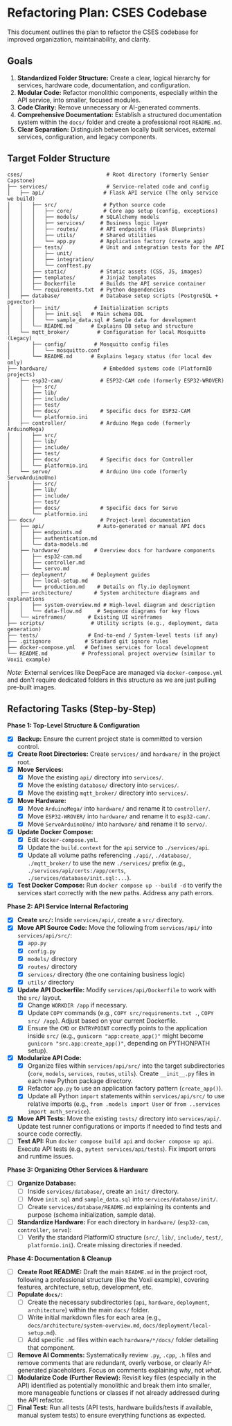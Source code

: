 # Refactoring Plan: CSES Codebase

This document outlines the plan to refactor the CSES codebase for improved organization, maintainability, and clarity.

## Goals

1.  **Standardized Folder Structure:** Create a clear, logical hierarchy for services, hardware code, documentation, and configuration.
2.  **Modular Code:** Refactor monolithic components, especially within the API service, into smaller, focused modules.
3.  **Code Clarity:** Remove unnecessary or AI-generated comments.
4.  **Comprehensive Documentation:** Establish a structured documentation system within the `docs/` folder and create a professional root `README.md`.
5.  **Clear Separation:** Distinguish between locally built services, external services, configuration, and legacy components.

## Target Folder Structure

```
cses/                           # Root directory (formerly Senior Capstone)
├── services/                   # Service-related code and config
│   ├── api/                   # Flask API service (The only service we build)
│   │   ├── src/               # Python source code
│   │   │   ├── core/          # Core app setup (config, exceptions)
│   │   │   ├── models/       # SQLAlchemy models
│   │   │   ├── services/     # Business logic layer
│   │   │   ├── routes/       # API endpoints (Flask Blueprints)
│   │   │   ├── utils/        # Shared utilities
│   │   │   └── app.py        # Application factory (create_app)
│   │   ├── tests/            # Unit and integration tests for the API
│   │   │   ├── unit/
│   │   │   ├── integration/
│   │   │   └── conftest.py
│   │   ├── static/           # Static assets (CSS, JS, images)
│   │   ├── templates/        # Jinja2 templates
│   │   ├── Dockerfile        # Builds the API service container
│   │   └── requirements.txt  # Python dependencies
│   ├── database/             # Database setup scripts (PostgreSQL + pgvector)
│   │   ├── init/           # Initialization scripts
│   │   │   ├── init.sql   # Main schema DDL
│   │   │   └── sample_data.sql # Sample data for development
│   │   └── README.md      # Explains DB setup and structure
│   └── mqtt_broker/         # Configuration for local Mosquitto (Legacy)
│       ├── config/         # Mosquitto config files
│       │   └── mosquitto.conf
│       └── README.md      # Explains legacy status (for local dev only)
├── hardware/                  # Embedded systems code (PlatformIO projects)
│   ├── esp32-cam/            # ESP32-CAM code (formerly ESP32-WROVER)
│   │   ├── src/
│   │   ├── lib/
│   │   ├── include/
│   │   ├── test/
│   │   ├── docs/             # Specific docs for ESP32-CAM
│   │   └── platformio.ini
│   ├── controller/           # Arduino Mega code (formerly ArduinoMega)
│   │   ├── src/
│   │   ├── lib/
│   │   ├── include/
│   │   ├── test/
│   │   ├── docs/             # Specific docs for Controller
│   │   └── platformio.ini
│   └── servo/                # Arduino Uno code (formerly ServoArduinoUno)
│       ├── src/
│       ├── lib/
│       ├── include/
│       ├── test/
│       ├── docs/             # Specific docs for Servo
│       └── platformio.ini
├── docs/                     # Project-level documentation
│   ├── api/                 # Auto-generated or manual API docs
│   │   ├── endpoints.md
│   │   ├── authentication.md
│   │   └── data-models.md
│   ├── hardware/           # Overview docs for hardware components
│   │   ├── esp32-cam.md
│   │   ├── controller.md
│   │   └── servo.md
│   ├── deployment/        # Deployment guides
│   │   ├── local-setup.md
│   │   └── production.md    # Details on fly.io deployment
│   ├── architecture/       # System architecture diagrams and explanations
│   │   ├── system-overview.md # High-level diagram and description
│   │   └── data-flow.md     # Sequence diagrams for key flows
│   └── wireframes/       # Existing UI wireframes
├── scripts/               # Utility scripts (e.g., deployment, data generation)
├── tests/                # End-to-end / System-level tests (if any)
├── .gitignore           # Standard git ignore rules
├── docker-compose.yml   # Defines services for local development
└── README.md           # Professional project overview (similar to Voxii example)
```

*Note:* External services like DeepFace are managed via `docker-compose.yml` and don't require dedicated folders in this structure as we are just pulling pre-built images.

## Refactoring Tasks (Step-by-Step)

**Phase 1: Top-Level Structure & Configuration**

- [X] **Backup:** Ensure the current project state is committed to version control.
- [X] **Create Root Directories:** Create `services/` and `hardware/` in the project root.
- [X] **Move Services:**
    - [X] Move the existing `api/` directory into `services/`.
    - [X] Move the existing `database/` directory into `services/`.
    - [X] Move the existing `mqtt_broker/` directory into `services/`.
- [X] **Move Hardware:**
    - [X] Move `ArduinoMega/` into `hardware/` and rename it to `controller/`.
    - [X] Move `ESP32-WROVER/` into `hardware/` and rename it to `esp32-cam/`.
    - [X] Move `ServoArduinoUno/` into `hardware/` and rename it to `servo/`.
- [X] **Update Docker Compose:**
    - [X] Edit `docker-compose.yml`.
    - [X] Update the `build.context` for the `api` service to `./services/api`.
    - [X] Update all volume paths referencing `./api/`, `./database/`, `./mqtt_broker/` to use the new `./services/` prefix (e.g., `./services/api/certs:/app/certs`, `./services/database/init.sql:...`).
- [X] **Test Docker Compose:** Run `docker compose up --build -d` to verify the services start correctly with the new paths. Address any path errors.

**Phase 2: API Service Internal Refactoring**

- [X] **Create `src/`:** Inside `services/api/`, create a `src/` directory.
- [X] **Move API Source Code:** Move the following from `services/api/` into `services/api/src/`:
    - [X] `app.py`
    - [X] `config.py`
    - [X] `models/` directory
    - [X] `routes/` directory
    - [X] `services/` directory (the one containing business logic)
    - [X] `utils/` directory
- [X] **Update API Dockerfile:** Modify `services/api/Dockerfile` to work with the `src/` layout.
    - [X] Change `WORKDIR /app` if necessary.
    - [X] Update `COPY` commands (e.g., `COPY src/requirements.txt .`, `COPY src/ /app`). Adjust based on your current Dockerfile.
    - [X] Ensure the `CMD` or `ENTRYPOINT` correctly points to the application inside `src/` (e.g., `gunicorn "app:create_app()"` might become `gunicorn "src.app:create_app()"`, depending on PYTHONPATH setup).
- [X] **Modularize API Code:**
    - [X] Organize files within `services/api/src/` into the target subdirectories (`core`, `models`, `services`, `routes`, `utils`). Create `__init__.py` files in each new Python package directory.
    - [X] Refactor `app.py` to use an application factory pattern (`create_app()`).
    - [X] Update all Python `import` statements within `services/api/src/` to use relative imports (e.g., `from .models import User` or `from ..services import auth_service`).
- [X] **Move API Tests:** Move the existing `tests/` directory into `services/api/`. Update test runner configurations or imports if needed to find tests and source code correctly.
- [ ] **Test API:** Run `docker compose build api` and `docker compose up api`. Execute API tests (e.g., `pytest services/api/tests`). Fix import errors and runtime issues.

**Phase 3: Organizing Other Services & Hardware**

- [ ] **Organize Database:**
    - [ ] Inside `services/database/`, create an `init/` directory.
    - [ ] Move `init.sql` and `sample_data.sql` into `services/database/init/`.
    - [ ] Create `services/database/README.md` explaining its contents and purpose (schema initialization, sample data).
- [ ] **Standardize Hardware:** For each directory in `hardware/` (`esp32-cam`, `controller`, `servo`):
    - [ ] Verify the standard PlatformIO structure (`src/`, `lib/`, `include/`, `test/`, `platformio.ini`). Create missing directories if needed.

**Phase 4: Documentation & Cleanup**

- [ ] **Create Root README:** Draft the main `README.md` in the project root, following a professional structure (like the Voxii example), covering features, architecture, setup, development, etc.
- [ ] **Populate `docs/`:**
    - [ ] Create the necessary subdirectories (`api`, `hardware`, `deployment`, `architecture`) within the main `docs/` folder.
    - [ ] Write initial markdown files for each area (e.g., `docs/architecture/system-overview.md`, `docs/deployment/local-setup.md`).
    - [ ] Add specific `.md` files within each `hardware/*/docs/` folder detailing that component.
- [ ] **Remove AI Comments:** Systematically review `.py`, `.cpp`, `.h` files and remove comments that are redundant, overly verbose, or clearly AI-generated placeholders. Focus on comments explaining *why*, not *what*.
- [ ] **Modularize Code (Further Review):** Revisit key files (especially in the API) identified as potentially monolithic and break them into smaller, more manageable functions or classes if not already addressed during the API refactor.
- [ ] **Final Test:** Run all tests (API tests, hardware builds/tests if available, manual system tests) to ensure everything functions as expected.
